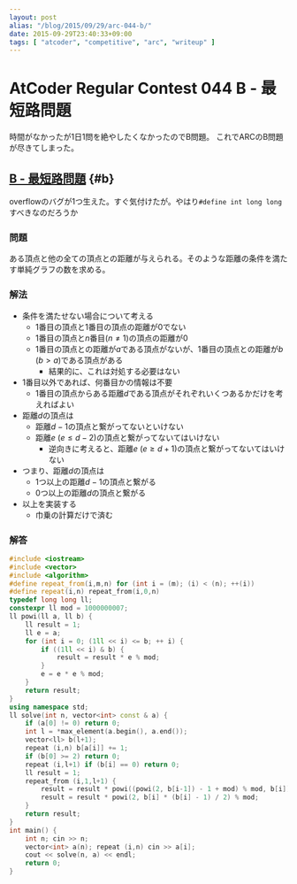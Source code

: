 ```yaml
---
layout: post
alias: "/blog/2015/09/29/arc-044-b/"
date: 2015-09-29T23:40:33+09:00
tags: [ "atcoder", "competitive", "arc", "writeup" ]
---
```


# AtCoder Regular Contest 044 B - 最短路問題

時間がなかったが1日1問を絶やしたくなかったのでB問題。
これでARCのB問題が尽きてしまった。

<!-- more -->

## [B - 最短路問題](https://beta.atcoder.jp/contests/arc044/tasks/arc044_b) {#b}

overflowのバグが1つ生えた。すぐ気付けたが。やはり`#define int long long`すべきなのだろうか

### 問題

ある頂点と他の全ての頂点との距離が与えられる。そのような距離の条件を満たす単純グラフの数を求める。

### 解法

-   条件を満たせない場合について考える
    -   1番目の頂点と1番目の頂点の距離が0でない
    -   1番目の頂点と$n$番目($n \neq 1$)の頂点の距離が0
    -   1番目の頂点との距離が$a$である頂点がないが、1番目の頂点との距離が$b$ ($b > a$)である頂点がある
        -   結果的に、これは対処する必要はない
-   1番目以外であれば、何番目かの情報は不要
    -   1番目の頂点からある距離$d$である頂点がそれぞれいくつあるかだけを考えればよい
-   距離$d$の頂点は
    -   距離$d-1$の頂点と繋がってないといけない
    -   距離$e$ ($e \le d-2$)の頂点と繋がってないてはいけない
        -   逆向きに考えると、距離$e$ ($e \ge d+1$)の頂点と繋がってないてはいけない
-   つまり、距離$d$の頂点は
    -   1つ以上の距離$d-1$の頂点と繋がる
    -   0つ以上の距離$d$の頂点と繋がる
-   以上を実装する
    -   巾乗の計算だけで済む

### 解答

``` c++
#include <iostream>
#include <vector>
#include <algorithm>
#define repeat_from(i,m,n) for (int i = (m); (i) < (n); ++(i))
#define repeat(i,n) repeat_from(i,0,n)
typedef long long ll;
constexpr ll mod = 1000000007;
ll powi(ll a, ll b) {
    ll result = 1;
    ll e = a;
    for (int i = 0; (1ll << i) <= b; ++ i) {
        if ((1ll << i) & b) {
            result = result * e % mod;
        }
        e = e * e % mod;
    }
    return result;
}
using namespace std;
ll solve(int n, vector<int> const & a) {
    if (a[0] != 0) return 0;
    int l = *max_element(a.begin(), a.end());
    vector<ll> b(l+1);
    repeat (i,n) b[a[i]] += 1;
    if (b[0] >= 2) return 0;
    repeat (i,l+1) if (b[i] == 0) return 0;
    ll result = 1;
    repeat_from (i,1,l+1) {
        result = result * powi((powi(2, b[i-1]) - 1 + mod) % mod, b[i]) % mod;
        result = result * powi(2, b[i] * (b[i] - 1) / 2) % mod;
    }
    return result;
}
int main() {
    int n; cin >> n;
    vector<int> a(n); repeat (i,n) cin >> a[i];
    cout << solve(n, a) << endl;
    return 0;
}
```
